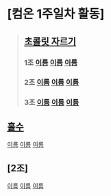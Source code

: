 # [컴온 1주일차 활동]

> ## [초콜릿 자르기](https://www.acmicpc.net/problem/2163)
>
> ### 1조 [이름](문제주소) [이름](문제주소) [이름](문제주소)
>
> ### 2조 [이름](문제주소) [이름](문제주소) [이름](문제주소)
>
> ### 3조 [이름](문제주소) [이름](문제주소) [이름](문제주소)

## [홀수](https://www.acmicpc.net/problem/2576)

[이름](문제주소) [이름](문제주소) [이름](문제주소)

## [2조]

[이름](문제주소) [이름](문제주소) [이름](문제주소)
